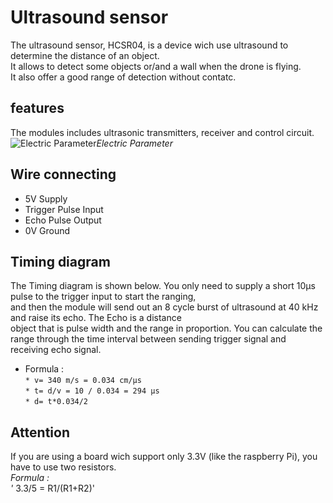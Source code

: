 # Ultrasound sensor
The ultrasound sensor, HCSR04, is a device wich use ultrasound to determine the distance of an object. </br>
It allows to detect some objects or/and a wall when the drone is flying. </br>
It also offer a good range of detection without contatc.

## features
The modules includes ultrasonic transmitters, receiver and control circuit. </br>
![Electric Parameter](C:\Users\maxim\OneDrive\Documents\cours\ECAM\Projet_drone\dossier\electric_parameter.PNG)*Electric Parameter*

## Wire connecting
* 5V Supply
* Trigger Pulse Input 
* Echo Pulse Output
* 0V Ground 

## Timing diagram
The Timing diagram is shown below. You only need to supply a short 10µs pulse to the trigger input to start the ranging, </br>
and then the module will send out an 8 cycle burst of ultrasound at 40 kHz and raise its echo. The Echo is a distance </br>
object that is pulse width and the range in proportion. You can calculate the range through the time interval between 
sending trigger signal and receiving echo signal. </br>
*  Formula : </br>
`* v= 340 m/s = 0.034 cm/µs` </br>
`* t= d/v = 10 / 0.034 = 294 µs` </br>
`* d= t*0.034/2` </br>

## Attention 
If you are using a board wich support only 3.3V (like the raspberry Pi), you have to use two resistors.</br>
*Formula :</br>
'* 3.3/5 = R1/(R1+R2)'

